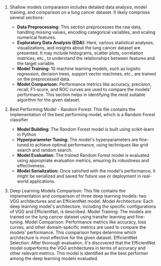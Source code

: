1. Shallow models comparaison
   includes detailed data analysis, model training, and comparison on a lung cancer dataset. It likely comprises several sections:
   - **Data Preprocessing:** This section preprocesses the raw data, handling missing values, encoding categorical variables, and scaling numerical features.
   - **Exploratory Data Analysis (EDA):** Here, various statistical analyses, visualizations, and insights about the lung cancer dataset are presented. It may include histograms, scatter plots, correlation matrices, etc., to understand the relationships between features and the target variable.
   - **Model Training:** 10 machine learning models, such as logistic regression, decision trees, support vector machines, etc., are trained on the preprocessed data.
   - **Model Comparison:** Performance metrics like accuracy, precision, recall, F1-score, and ROC curves are used to compare the models' performance. This section    helps in identifying the most suitable algorithm for the given dataset.

2. Best Performing Model - Random Forest:
   This file contains the implementation of the best performing model, which is a Random Forest classifier
   - **Model Building:** The Random Forest model is built using scikit-learn in Python 
   - **Hyperparameter Tuning:** The model's hyperparameters are fine-tuned to achieve optimal performance, using techniques like grid search and random search.
   - **Model Evaluation:** The trained Random Forest model is evaluated using appropriate evaluation metrics, ensuring its robustness and effectiveness.
   - **Model Serialization:** Once satisfied with the model's performance, it might be serialized and saved for future use or deployment in real-world applications.

3. Deep Learning Models Comparison:
   This file contains the implementation and comparison of three deep learning models: two VGG architectures and an EfficientNet model. 
   Model Architecture: Each deep learning model's architecture, including the specific configurations of VGG and EfficientNet, is described.
   Model Training: The models are trained on the lung cancer dataset using transfer learning and fine-tuning.
   Model Comparison: Performance metrics like accuracy, loss curves, and other domain-specific metrics are used to compare the models' performance. This                 comparison helps determine which architecture is most effective for the given dataset.
   EfficientNet Selection: After thorough evaluation, it's discovered that the EfficientNet model outperforms the VGG architectures in terms of accuracy and other       relevant metrics. This model is identified as the best performer among the deep learning models evaluated.
